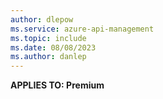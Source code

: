 ```yaml
---
author: dlepow
ms.service: azure-api-management
ms.topic: include
ms.date: 08/08/2023
ms.author: danlep
---
```


**APPLIES TO: Premium**